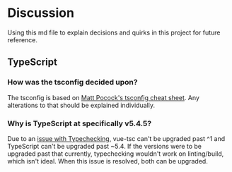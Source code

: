 # Discussion

Using this md file to explain decisions and quirks in this project for future reference.

## TypeScript

### How was the tsconfig decided upon?

The tsconfig is based on [Matt Pocock's tsconfig cheat sheet](https://www.totaltypescript.com/tsconfig-cheat-sheet). Any alterations to that should be explained individually.

### Why is TypeScript at specifically v5.4.5?

Due to an [issue with Typechecking](https://github.com/fi3ework/vite-plugin-checker/pull/327), vue-tsc can't be upgraded past ^1 and TypeScript can't be upgraded past ~5.4. If the versions were to be upgraded past that currently, typechecking wouldn't work on linting/build, which isn't ideal. When this issue is resolved, both can be upgraded.